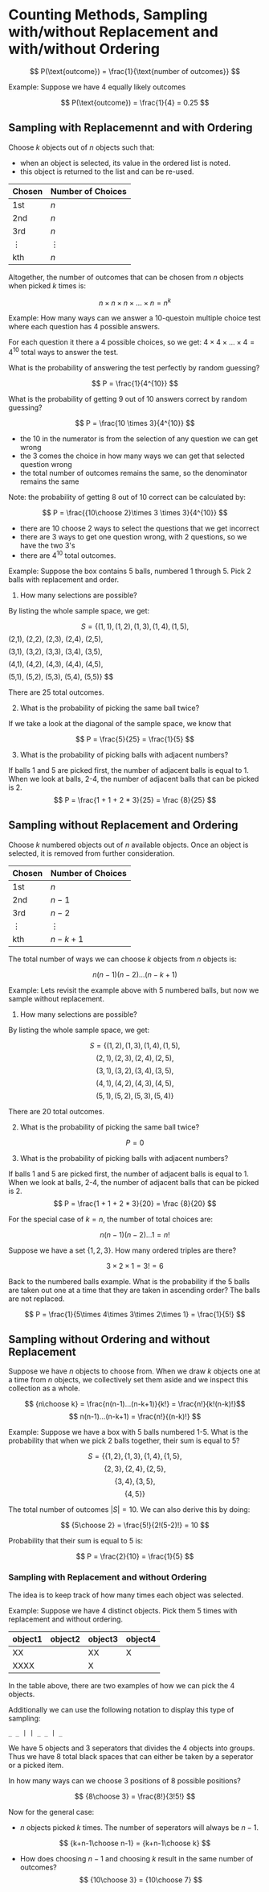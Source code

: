 # Counting Methods, Sampling with/without Replacement and with/without Ordering

$$
P(\text{outcome}) = \frac{1}{\text{number of outcomes}}
$$

Example: Suppose we have 4 equally likely outcomes

$$
P(\text{outcome}) = \frac{1}{4} = 0.25
$$

## Sampling with Replacemennt and with Ordering

Choose $k$ objects out of $n$ objects such that:

* when an object is selected, its value in the ordered list is noted.
* this object is returned to the list and can be re-used.

| Chosen | Number of Choices |
| --- | --- |
| 1st | $n$ |
| 2nd | $n$ |
| 3rd | $n$ |
| $\vdots$  | $\vdots$ |
| kth | $n$ |

Altogether, the number of outcomes that can be chosen from $n$ objects when picked $k$ times is:

$$
n \times n \times n \times ... \times n = n^k
$$

Example: How many ways can we answer a 10-questoin multiple choice test where each question has 4 possible answers.

For each question it there a 4 possible choices, so we get: $4 \times 4 \times ... \times 4 = 4^{10}$ total ways to answer the test. 

What is the probability of answering the test perfectly by random guessing?

$$
P = \frac{1}{4^{10}}
$$

What is the probability of getting 9 out of 10 answers correct by random guessing?

$$
P = \frac{10 \times 3}{4^{10}}
$$

* the 10 in the numerator is from the selection of any question we can get wrong
* the 3 comes the choice in how many ways we can get that selected question wrong
* the total number of outcomes remains the same, so the denominator remains the same

Note: the probability of getting 8 out of 10 correct can be calculated by:

$$
P = \frac{{10\choose 2}\times 3 \times 3}{4^{10}}
$$

* there are 10 choose 2 ways to select the questions that we get incorrect
* there are 3 ways to get one question wrong, with 2 questions, so we have the two 3's
* there are $4^{10}$ total outcomes.

Example: Suppose the box contains 5 balls, numbered 1 through 5. Pick 2 balls with replacement and order.

1. How many selections are possible?

By listing the whole sample space, we get:

$$
S = \{(1,1), (1,2), (1,3), (1,4), (1,5),$$
(2,1), (2,2), (2,3), (2,4), (2,5),$$ $$
(3,1), (3,2), (3,3), (3,4), (3,5),$$ $$
(4,1), (4,2), (4,3), (4,4), (4,5),$$ $$
(5,1), (5,2), (5,3), (5,4), (5,5)\}
$$

There are 25 total outcomes.

2. What is the probability of picking the same ball twice? 

If we take a look at the diagonal of the sample space, we know that 

$$
P = \frac{5}{25} = \frac{1}{5}
$$

3. What is the probability of picking balls with adjacent numbers?

If balls 1 and 5 are picked first, the number of adjacent balls is equal to 1. When we look at balls, 2-4, the number of adjacent balls that can be picked is 2.
$$
P = \frac{1 + 1 + 2 * 3}{25} = \frac {8}{25}
$$

## Sampling without Replacement and Ordering

Choose $k$ numbered objects out of $n$ available objects. Once an object is selected, it is removed from further consideration.

| Chosen | Number of Choices |
| --- | --- |
| 1st | $n$ |
| 2nd | $n-1$ |
| 3rd | $n-2$ |
| $\vdots$  | $\vdots$ |
| kth | $n-k+1$ |

The total number of ways we can choose $k$ objects from $n$ objects is:

$$
n(n-1)(n-2)...(n-k+1)
$$

Example: Lets revisit the example above with 5 numbered balls, but now we sample without replacement.

1. How many selections are possible?

By listing the whole sample space, we get:

$$
S = \{(1,2), (1,3), (1,4), (1,5),$$ $$
(2,1), (2,3), (2,4), (2,5),$$ $$
(3,1), (3,2), (3,4), (3,5),$$ $$
(4,1), (4,2), (4,3), (4,5),$$ $$
(5,1), (5,2), (5,3), (5,4)\}
$$

There are 20 total outcomes.

2. What is the probability of picking the same ball twice? 

$$
P = 0
$$

3. What is the probability of picking balls with adjacent numbers?

If balls 1 and 5 are picked first, the number of adjacent balls is equal to 1. When we look at balls, 2-4, the number of adjacent balls that can be picked is 2.
$$
P = \frac{1 + 1 + 2 * 3}{20} = \frac {8}{20}
$$

For the special case of $k = n$, the number of total choices are:

$$
n(n-1)(n-2)...1 = n!
$$

Suppose we have a set $\{1,2,3\}$. How many ordered triples are there?

$$
3 \times 2 \times 1 = 3! = 6
$$

Back to the numbered balls example. What is the probability if the 5 balls are taken out one at a time that they are taken in ascending order? The balls are not replaced.

$$
P = \frac{1}{5\times 4\times 3\times 2\times 1} = \frac{1}{5!}
$$

## Sampling without Ordering and without Replacement

Suppose we have $n$ objects to choose from. When we draw $k$ objects one at a time from $n$ objects, we collectively set them aside and we inspect this collection as a whole.

$$
{n\choose k} = \frac{n(n-1)...(n-k+1)}{k!} = \frac{n!}{k!(n-k)!}$$ $$
n(n-1)...(n-k+1) = \frac{n!}{(n-k)!}
$$

Example: Suppose we have a box with 5 balls numbered 1-5. What is the probability that when we pick 2 balls together, their sum is equal to 5?

$$
S = \{\{1,2\}, \{1,3\}, \{1,4\}, \{1,5\},$$ $$
\{2,3\},\{2,4\},\{2,5\},$$ $$
\{3,4\},\{3,5\},$$ $$
\{4,5\}\}
$$

The total number of outcomes $|S| = 10$. We can also derive this by doing:

$$
{5\choose 2} = \frac{5!}{2!(5-2)!} = 10
$$

Probability that their sum is equal to 5 is: 

$$
P = \frac{2}{10} = \frac{1}{5}
$$ 

### Sampling with Replacement and without Ordering

The idea is to keep track of how many times each object was selected.

Example: Suppose we have 4 distinct objects. Pick them 5 times with replacement and without ordering.

| object1 | object2| object3 | object4|
| --- | --- | --- | --- |
| XX | | XX | X |
| XXXX | | X ||

In the table above, there are two examples of how we can pick the 4 objects.

Additionally we can use the following notation to display this type of sampling:

`_ _ | | _ _ | _`

We have 5 objects and 3 seperators that divides the 4 objects into groups. Thus we have 8 total black spaces that can either be taken by a seperator or a picked item.

In how many ways can we choose 3 positions of 8 possible positions?

$$
{8\choose 3} = \frac{8!}{3!5!}
$$

Now for the general case:

* $n$ objects picked $k$ times. The number of seperators will always be $n-1$. 

$$
{k+n-1\choose n-1} = {k+n-1\choose k}
$$

* How does choosing $n-1$ and choosing $k$ result in the same number of outcomes?
$$
{10\choose 3} = {10\choose 7}
$$
